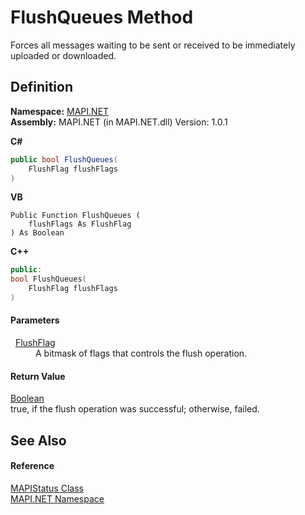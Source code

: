 # FlushQueues Method


Forces all messages waiting to be sent or received to be immediately uploaded or downloaded.



## Definition
**Namespace:** <a href="N_MAPI_NET.md">MAPI.NET</a>  
**Assembly:** MAPI.NET (in MAPI.NET.dll) Version: 1.0.1

**C#**
``` C#
public bool FlushQueues(
	FlushFlag flushFlags
)
```
**VB**
``` VB
Public Function FlushQueues ( 
	flushFlags As FlushFlag
) As Boolean
```
**C++**
``` C++
public:
bool FlushQueues(
	FlushFlag flushFlags
)
```



#### Parameters
<dl><dt>  <a href="T_MAPI_NET_FlushFlag.md">FlushFlag</a></dt><dd>A bitmask of flags that controls the flush operation.</dd></dl>

#### Return Value
<a href="https://learn.microsoft.com/dotnet/api/system.boolean" target="_blank" rel="noopener noreferrer">Boolean</a>  
true, if the flush operation was successful; otherwise, failed.

## See Also


#### Reference
<a href="T_MAPI_NET_MAPIStatus.md">MAPIStatus Class</a>  
<a href="N_MAPI_NET.md">MAPI.NET Namespace</a>  
